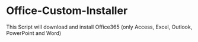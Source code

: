 # Office-Custom-Installer
This Script will download and install Office365 (only Access, Excel, Outlook, PowerPoint and Word)
